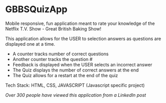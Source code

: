 # GBBSQuizApp
Mobile responsive, fun application meant to rate your knowledge of the Netflix T.V. Show - Great British Baking Show!

This application allows for the USER to selection answers as questions are displayed one at a time. 
- A counter tracks number of correct questions
- Another counter tracks the question #
- Feedback is displayed when the USER selects an incorrect answer
- The Quiz displays the number of correct answers at the end 
- The Quiz allows for a restart at the end of the quiz

Tech Stack: HTML, CSS, JAVASCRIPT
(Javascript specific project)


*Over 300 people have viewed this application from a LinkedIn post*
